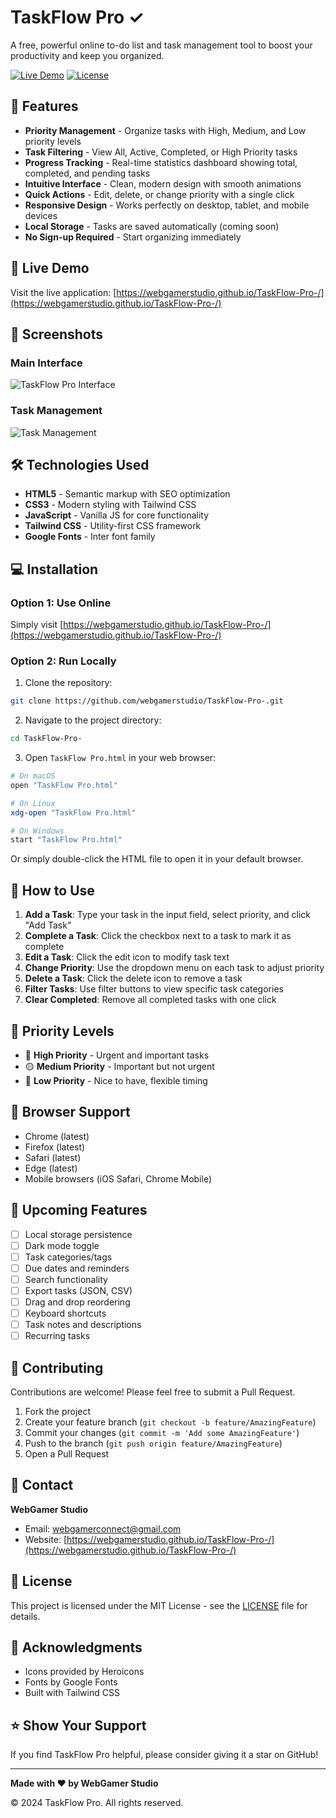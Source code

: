 # TaskFlow Pro ✓

A free, powerful online to-do list and task management tool to boost your productivity and keep you organized.

[![Live Demo](https://img.shields.io/badge/Live-Demo-success?style=for-the-badge)](https://webgamerstudio.github.io/TaskFlow-Pro-/)
[![License](https://img.shields.io/badge/License-MIT-blue?style=for-the-badge)](LICENSE)

## 🌟 Features

- **Priority Management** - Organize tasks with High, Medium, and Low priority levels
- **Task Filtering** - View All, Active, Completed, or High Priority tasks
- **Progress Tracking** - Real-time statistics dashboard showing total, completed, and pending tasks
- **Intuitive Interface** - Clean, modern design with smooth animations
- **Quick Actions** - Edit, delete, or change priority with a single click
- **Responsive Design** - Works perfectly on desktop, tablet, and mobile devices
- **Local Storage** - Tasks are saved automatically (coming soon)
- **No Sign-up Required** - Start organizing immediately

## 🚀 Live Demo

Visit the live application: [https://webgamerstudio.github.io/TaskFlow-Pro-/](https://webgamerstudio.github.io/TaskFlow-Pro-/)

## 📸 Screenshots

### Main Interface
![TaskFlow Pro Interface](screenshots/main-interface.png)

### Task Management
![Task Management](screenshots/task-management.png)

## 🛠️ Technologies Used

- **HTML5** - Semantic markup with SEO optimization
- **CSS3** - Modern styling with Tailwind CSS
- **JavaScript** - Vanilla JS for core functionality
- **Tailwind CSS** - Utility-first CSS framework
- **Google Fonts** - Inter font family

## 💻 Installation

### Option 1: Use Online
Simply visit [https://webgamerstudio.github.io/TaskFlow-Pro-/](https://webgamerstudio.github.io/TaskFlow-Pro-/)

### Option 2: Run Locally

1. Clone the repository:
```bash
git clone https://github.com/webgamerstudio/TaskFlow-Pro-.git
```

2. Navigate to the project directory:
```bash
cd TaskFlow-Pro-
```

3. Open `TaskFlow Pro.html` in your web browser:
```bash
# On macOS
open "TaskFlow Pro.html"

# On Linux
xdg-open "TaskFlow Pro.html"

# On Windows
start "TaskFlow Pro.html"
```

Or simply double-click the HTML file to open it in your default browser.

## 📖 How to Use

1. **Add a Task**: Type your task in the input field, select priority, and click "Add Task"
2. **Complete a Task**: Click the checkbox next to a task to mark it as complete
3. **Edit a Task**: Click the edit icon to modify task text
4. **Change Priority**: Use the dropdown menu on each task to adjust priority
5. **Delete a Task**: Click the delete icon to remove a task
6. **Filter Tasks**: Use filter buttons to view specific task categories
7. **Clear Completed**: Remove all completed tasks with one click

## 🎨 Priority Levels

- 🔴 **High Priority** - Urgent and important tasks
- 🟡 **Medium Priority** - Important but not urgent
- 🔵 **Low Priority** - Nice to have, flexible timing

## 📱 Browser Support

- Chrome (latest)
- Firefox (latest)
- Safari (latest)
- Edge (latest)
- Mobile browsers (iOS Safari, Chrome Mobile)

## 🔮 Upcoming Features

- [ ] Local storage persistence
- [ ] Dark mode toggle
- [ ] Task categories/tags
- [ ] Due dates and reminders
- [ ] Search functionality
- [ ] Export tasks (JSON, CSV)
- [ ] Drag and drop reordering
- [ ] Keyboard shortcuts
- [ ] Task notes and descriptions
- [ ] Recurring tasks

## 🤝 Contributing

Contributions are welcome! Please feel free to submit a Pull Request.

1. Fork the project
2. Create your feature branch (`git checkout -b feature/AmazingFeature`)
3. Commit your changes (`git commit -m 'Add some AmazingFeature'`)
4. Push to the branch (`git push origin feature/AmazingFeature`)
5. Open a Pull Request

## 📧 Contact

**WebGamer Studio**

- Email: [webgamerconnect@gmail.com](mailto:webgamerconnect@gmail.com)
- Website: [https://webgamerstudio.github.io/TaskFlow-Pro-/](https://webgamerstudio.github.io/TaskFlow-Pro-/)

## 📄 License

This project is licensed under the MIT License - see the [LICENSE](LICENSE) file for details.

## 🙏 Acknowledgments

- Icons provided by Heroicons
- Fonts by Google Fonts
- Built with Tailwind CSS

## ⭐ Show Your Support

If you find TaskFlow Pro helpful, please consider giving it a star on GitHub!

---

**Made with ❤️ by WebGamer Studio**

© 2024 TaskFlow Pro. All rights reserved.